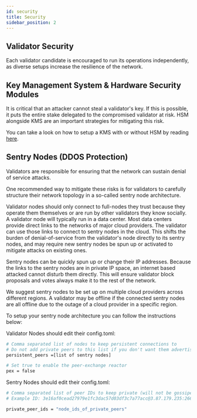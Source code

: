 ```yaml
---
id: security
title: Security
sidebar_position: 2
---
```


## Validator Security
Each validator candidate is encouraged to run its operations independently, as diverse setups increase the resilience of the network.

## Key Management System & Hardware Security Modules
It is critical that an attacker cannot steal a validator's key. If this is possible, 
it puts the entire stake delegated to the compromised validator at risk. 
HSM alongside KMS are an important strategies for mitigating this risk.

You can take a look on how to setup a KMS with or without HSM by reading [here](../06-mainnet/kms/kms.md).

## Sentry Nodes (DDOS Protection)
Validators are responsible for ensuring that the network can sustain denial of service attacks.

One recommended way to mitigate these risks is for validators to carefully structure their network topology in a so-called sentry node architecture.

Validator nodes should only connect to full-nodes they trust because they operate them themselves or are run by other validators they know socially. A validator node will typically run in a data center. Most data centers provide direct links to the networks of major cloud providers. The validator can use those links to connect to sentry nodes in the cloud. This shifts the burden of denial-of-service from the validator's node directly to its sentry nodes, and may require new sentry nodes be spun up or activated to mitigate attacks on existing ones.

Sentry nodes can be quickly spun up or change their IP addresses. Because the links to the sentry nodes are in private IP space, an internet based attacked cannot disturb them directly. This will ensure validator block proposals and votes always make it to the rest of the network.

We suggest sentry nodes to be set up on multiple cloud providers across different regions. A validator may be offline if the connected sentry nodes are all offline due to the outage of a cloud provider in a specific region. 

To setup your sentry node architecture you can follow the instructions below:

Validator Nodes should edit their config.toml:

```bash
# Comma separated list of nodes to keep persistent connections to
# Do not add private peers to this list if you don't want them advertised
persistent_peers =[list of sentry nodes]

# Set true to enable the peer-exchange reactor
pex = false
```

Sentry Nodes should edit their config.toml:

```bash
# Comma separated list of peer IDs to keep private (will not be gossiped to other peers)
# Example ID: 3e16af0cead27979e1fc3dac57d03df3c7a77acc@3.87.179.235:26656

private_peer_ids = "node_ids_of_private_peers"
```
  
